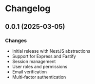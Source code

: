 # Changelog

## 0.0.1 (2025-03-05)

### Changes

- Initial release with NestJS abstractions
- Support for Express and Fastify
- Session management
- User roles and permissions
- Email verification
- Multi-factor authentication

